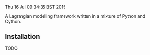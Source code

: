 Thu 16 Jul 09:34:35 BST 2015

A Lagrangian modelling framework written in a mixture of Python and Cython.

Installation
------------

TODO

